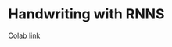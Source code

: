 
# Handwriting with RNNS

[Colab link](https://colab.research.google.com/drive/1QEAgA-6sCg6fCZiA1NYW46eWP6-VB1hq?usp=sharing)
